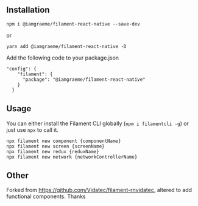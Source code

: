 ## Installation

```
npm i @iamgraeme/filament-react-native --save-dev
```

or

```
yarn add @iamgraeme/filament-react-native -D
```

Add the following code to your package.json

```
"config": {
    "filament": {
      "package": "@iamgraeme/filament-react-native"
    }
  }
```

## Usage

You can either install the Filament CLI globally (`npm i filamentcli -g`) or just use `npx` to call it.

```
npx filament new component {componentName}
npx filament new screen {screenName}
npx filament new redux {reduxName}
npx filament new network {networkControllerName}
```

## Other

Forked from https://github.com/Vidatec/filament-rnvidatec, altered to add functional components. Thanks
